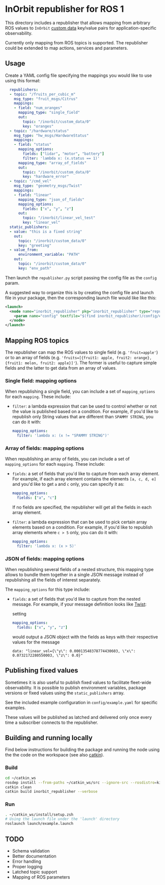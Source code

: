 # InOrbit republisher for ROS 1

This directory includes a republisher that allows mapping from arbitrary ROS values to ``InOrbit`` [custom data](https://www.inorbit.ai/faq#publish-custom-data) key/value pairs for application-specific observability.

Currently only mapping from ROS topics is supported. The republisher could be extended to map actions, services and parameters.

## Usage

Create a YAML config file specifying the mappings you would like to use using this format:

```yaml
  republishers:
  - topic: "/fruits_per_cubic_m"
    msg_type: "fruit_msgs/Citrus"
    mappings:
    - field: "num_oranges"
      mapping_type: "single_field"
      out:
        topic: "/inorbit/custom_data/0"
        key: "oranges"
  - topic: "/hardware/status"
    msg_type: "hw_msgs/HardwareStatus"
    mappings:
    - field: "status"
      mapping_options:
        fields: ["lidar", "motor", "battery"]
        filter: 'lambda x: (x.status == 1)'
      mapping_type: "array_of_fields"
      out:
        topic: "/inorbit/custom_data/0"
        key: "hardware_error"
  - topic: "/cmd_vel"
    msg_type: "geometry_msgs/Twist"
    mappings:
    - field: "linear"
      mapping_type: "json_of_fields"
      mapping_options:
        fields: ["x", "y", "z"]
      out:
        topic: "/inorbit/linear_vel_test"
        key: "linear_vel"
  static_publishers:
  - value: "this is a fixed string"
    out:
      topic: "/inorbit/custom_data/0"
      key: "greeting"
  - value_from:
      environment_variable: "PATH"
    out:
      topic: "/inorbit/custom_data/0"
      key: "env_path"
```

Then launch the ``republisher.py`` script passing the config file as the ``config`` param.

A suggested way to organize this is by creating the config file and launch file in your package, then the corresponding launch file would like like this:

```xml
<launch>
  <node name="inorbit_republisher" pkg="inorbit_republisher" type="republisher.py">
    <param name="config" textfile="$(find inorbit_republisher)/config/example.yaml" />
  </node>
</launch>
```

## Mapping ROS topics

The republisher can map the ROS values to single field (e.g. ``'fruit=apple'``) or to an array of fields (e.g. ``'fruits=[{fruit1: apple, fruit2: orange}, {fruit1: melon, fruit2: apple}]'``). The former is useful to capture simple fields and the latter to get data from an array of values.

### Single field: mapping options

When republishing a single field, you can include a set of ``mapping_options`` for each ``mapping``. These include:

* `filter`: a lambda expression that can be used to control whether or not the value is published based on a condition. For example, if you'd like to republish only String values that are different than ``SPAMMY STRING``, you can do it with:

  ```yaml
  mapping_options:
    filter: 'lambda x: (x != "SPAMMY STRING")'
  ```

### Array of fields: mapping options

When republishing an array of fields, you can include a set of ``mapping_options`` for each ``mapping``. These include:

* `fields`: a set of fields that you'd like to capture from each array element. For example, if each array element contains the elements ``[a, c, d, e]`` and you'd like to get ``a`` and ``c`` only, you can specify it as:

  ```yaml
  mapping_options:
    fields: ["a", "c"]
  ```

  If no fields are specified, the republisher will get all the fields in each array element.

* `filter`: a lambda expression that can be used to pick certain array elements based on a condition. For example, if you'd like to republish array elements where ``c > 5`` only, you can do it with:

  ```yaml
  mapping_options:
    filter: 'lambda x: (x > 5)'
  ```

### JSON of fields: mapping options

When republishing several fields of a nested structure, this mapping type allows to bundle them together in a single JSON message instead of republishing all the fields of interest separately.

The `mapping_options` for this type include:

* `fields`: a set of fields that you'd like to capture from the nested message. For example, if your message definition looks like [Twist](http://docs.ros.org/en/api/geometry_msgs/html/msg/Twist.html):

  setting

  ```yaml
  mapping_options:
    fields: ["x", "y", "z"]
  ```

  would output a JSON object with the fields as keys with their respective values for the message

  ```
  data: "linear_vel={\"y\": 0.00013548378774430603, \"x\": 0.0732172280550003, \"z\": 0.0}"
  ```

## Publishing fixed values

Sometimes it is also useful to publish fixed values to facilitate fleet-wide observability. It is possible to publish environment variables, package versions or fixed values using the `static_publishers` array.

See the included example configuration in `config/example.yaml` for specific examples.

These values will be published as latched and delivered only once every time a subscriber connects to the republisher.

## Building and running locally

Find below instructions for building the package and running the node using the the code on the workspace (see also [catkin](https://catkin-tools.readthedocs.io/en/latest/verbs/catkin_build.html)).

### Build

```bash
cd ~/catkin_ws
rosdep install --from-paths ~/catkin_ws/src --ignore-src --rosdistro=kinetic
catkin clean
catkin build inorbit_republisher --verbose
```

### Run

```bash
. ~/catkin_ws/install/setup.zsh
# Using the launch file under the 'launch' directory
roslaunch launch/example.launch
```

## TODO

* Schema validation
* Better documentation
* Error handling
* Proper logging
* Latched topic support
* Mapping of ROS parameters
